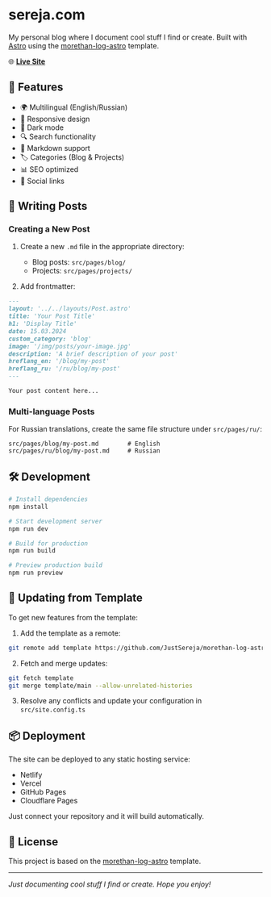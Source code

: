 # sereja.com

My personal blog where I document cool stuff I find or create. Built with [Astro](https://astro.build) using the [morethan-log-astro](https://github.com/JustSereja/morethan-log-astro) template.

🌐 **[Live Site](https://sereja.com)**

## 🚀 Features

- 🌍 Multilingual (English/Russian)
- 📱 Responsive design
- 🌙 Dark mode
- 🔍 Search functionality
- 📝 Markdown support
- 🏷️ Categories (Blog & Projects)
- 📊 SEO optimized
- 💬 Social links

## 📝 Writing Posts

### Creating a New Post

1. Create a new `.md` file in the appropriate directory:
   - Blog posts: `src/pages/blog/`
   - Projects: `src/pages/projects/`

2. Add frontmatter:

```markdown
---
layout: '../../layouts/Post.astro'
title: 'Your Post Title'
h1: 'Display Title'
date: 15.03.2024
custom_category: 'blog'
image: '/img/posts/your-image.jpg'
description: 'A brief description of your post'
hreflang_en: '/blog/my-post'
hreflang_ru: '/ru/blog/my-post'
---

Your post content here...
```

### Multi-language Posts

For Russian translations, create the same file structure under `src/pages/ru/`:

```
src/pages/blog/my-post.md        # English
src/pages/ru/blog/my-post.md     # Russian
```

## 🛠️ Development

```bash
# Install dependencies
npm install

# Start development server
npm run dev

# Build for production
npm run build

# Preview production build
npm run preview
```

## 🔄 Updating from Template

To get new features from the template:

1. Add the template as a remote:
```bash
git remote add template https://github.com/JustSereja/morethan-log-astro.git
```

2. Fetch and merge updates:
```bash
git fetch template
git merge template/main --allow-unrelated-histories
```

3. Resolve any conflicts and update your configuration in `src/site.config.ts`

## 📦 Deployment

The site can be deployed to any static hosting service:

- Netlify
- Vercel
- GitHub Pages
- Cloudflare Pages

Just connect your repository and it will build automatically.

## 📄 License

This project is based on the [morethan-log-astro](https://github.com/JustSereja/morethan-log-astro) template.

---

*Just documenting cool stuff I find or create. Hope you enjoy!*